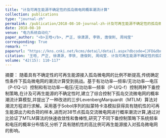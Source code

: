 ```yaml
---
title: "计及可再生能源不确定性的孤岛微电网概率潮流计算"
collection: publications
type: "journal-zh"
permalink: /publication/2018-08-10-journal-zh-计及可再生能源不确定性的孤岛微电网概率潮流计算
date: 2018-08-10
venue: "电力系统自动化"
paper_author: "<b>王晗</b>, 严正, 徐潇源, 李铁, 唐俊刺, 周纯莹"
corresponding: True
remark: ""
paperurl: "https://kns.cnki.net/kcms/detail/detail.aspx?dbcode=CJFD&dbname=CJFDLAST2018&filename=DLXT201815016&uniplatform=NZKPT&v=GYXw-E6GvFs9yMJG44R9wHpRoh9G834YqRhcQpwm3FraQi_5c6M8AVImhd4fy3i2"
citation: '王晗, 严正, 徐潇源, 李铁, 唐俊刺, 周纯莹. 计及可再生能源不确定性的孤岛微电网概率潮流计算[J]. 电力系统自动化, 2018, 42(15): 110-117.'
volume: "42(15): 110-117"
---
```


摘要：
随着具有不确定性的可再生能源接入孤岛微电网的比例不断提高,传统确定性条件下孤岛微电网的潮流计算受到挑战。基于有功功率—频率/无功功率—电压（P-f/Q-U）控制和有功功率—电压/无功功率—频率（P-U/Q-f）控制两种下垂控制策略,在计及可再生能源的不确定性时,建立了综合控制下孤岛交流微电网的概率潮流计算模型,并提出了一种改进的三步LevenbergMarquardt（MTLM）算法对潮流方程进行求解。采用基于Sobol序列的拟蒙特卡洛模拟获得具有随机性的可再生能源出力和负荷的样本,进而对38节点孤岛交流微电网进行概率潮流计算,通过对比验证了MTLM算法的快速收敛性和鲁棒性,研究了不同下垂控制策略下系统频率和电压的概率分布情况,分析了具有随机性的高比例可再生能源接入对孤岛微电网的影响。 
